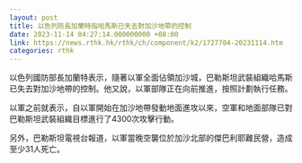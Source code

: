 ```yaml
---
layout: post
title: 以色列防長加蘭特指哈馬斯已失去對加沙地帶的控制
date: 2023-11-14 04:27:14.000000000 +08:00
link: https://news.rthk.hk/rthk/ch/component/k2/1727704-20231114.htm
categories: rthk
---
```


以色列國防部長加蘭特表示，隨著以軍全面佔領加沙城，巴勒斯坦武裝組織哈馬斯已失去對加沙地帶的控制。他又說，以軍部隊正在向前推進，按照計劃執行任務。

以軍之前就表示，自以軍開始在加沙地帶發動地面進攻以來，空軍和地面部隊已對巴勒斯坦武裝組織目標進行了4300次攻擊行動。

另外，巴勒斯坦電視台報道，以軍當晚空襲位於加沙北部的傑巴利耶難民營，造成至少31人死亡。
